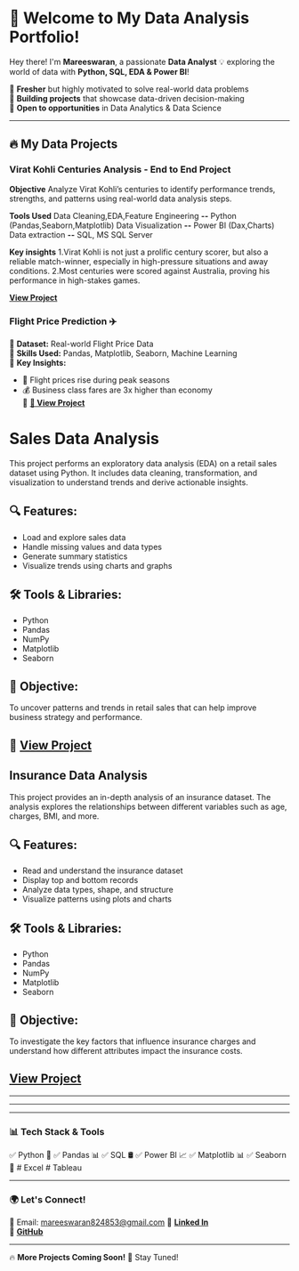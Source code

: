 # 🚀 Welcome to My Data Analysis Portfolio!  

Hey there! I'm **Mareeswaran**, a passionate **Data Analyst** 💡 exploring the world of data with **Python, SQL, EDA & Power BI**!  

🔹 **Fresher** but highly motivated to solve real-world data problems  
🔹 **Building projects** that showcase data-driven decision-making  
🔹 **Open to opportunities** in Data Analytics & Data Science  

---

## 🔥 My Data Projects  

###  Virat Kohli Centuries Analysis - End to End Project
**Objective**
     Analyze Virat Kohli’s centuries to identify performance trends, strengths, and patterns using real-world data analysis steps.

**Tools Used**
     Data Cleaning,EDA,Feature Engineering **--** Python (Pandas,Seaborn,Matplotlib)
     Data Visualization                    **--** Power BI (Dax,Charts)
     Data extraction                       **--** SQL, MS SQL Server

**Key insights**
      1.Virat Kohli is not just a prolific century scorer, but also a reliable match-winner, especially in high-pressure situations and away conditions.
      2.Most centuries were scored against Australia, proving his performance in high-stakes games.

**[View Project](https://github.com/mareeswaran82/Data-Analysis-Portfolio/tree/main/Virat_Kohli_Centuries_Analysis)**      

###  Flight Price Prediction ✈️  
📌 **Dataset:** Real-world Flight Price Data  
📌 **Skills Used:** Pandas, Matplotlib, Seaborn, Machine Learning  
📌 **Key Insights:**  
   - 🛫 Flight prices rise during peak seasons  
   - 💰 Business class fares are 3x higher than economy  
📌 **[🔗 View Project](https://github.com/mareeswaran82/Data-Analysis-Portfolio/blob/main/flight%20price.ipynb)**

#   Sales Data Analysis

This project performs an exploratory data analysis (EDA) on a retail sales dataset using Python. It includes data cleaning, transformation, and visualization to understand trends and derive actionable insights.

## 🔍 Features:
- Load and explore sales data
- Handle missing values and data types
- Generate summary statistics
- Visualize trends using charts and graphs

## 🛠️ Tools & Libraries:
- Python
- Pandas
- NumPy
- Matplotlib
- Seaborn

## 🎯 Objective:
To uncover patterns and trends in retail sales that can help improve business strategy and performance.

## 📎 **[View Project](https://github.com/mareeswaran82/Data-Analysis-Portfolio/blob/main/Cleaned_Sales_data.ipynb)**

## Insurance Data Analysis

This project provides an in-depth analysis of an insurance dataset. The analysis explores the relationships between different variables such as age, charges, BMI, and more.

## 🔍 Features:
- Read and understand the insurance dataset
- Display top and bottom records
- Analyze data types, shape, and structure
- Visualize patterns using plots and charts

## 🛠️ Tools & Libraries:
- Python
- Pandas
- NumPy
- Matplotlib
- Seaborn

## 🎯 Objective:
To investigate the key factors that influence insurance charges and understand how different attributes impact the insurance costs.

## **[View Project](https://github.com/mareeswaran82/Data-Analysis-Portfolio/blob/main/Insurance%20data.ipynb)**

---


---


---

### 📊 **Tech Stack & Tools**  
✅ Python 🐍 ✅ Pandas 📊 ✅ SQL 🛢️ ✅ Power BI 📈 ✅ Matplotlib 📊 ✅ Seaborn 🎨  # Excel # Tableau 

---

### 🌍 **Let's Connect!**  
📧 Email: mareeswaran824853@gmail.com
📌 **[Linked In](https://www.linkedin.com/in/mareeswaran-m-b76604347?utm_source=share&utm_campaign=share_via&utm_content=profile&utm_medium=android_app)**  
📌 **[GitHub](https://github.com/mareeswaran82)**  

---

🔥 **More Projects Coming Soon!** 🚀 Stay Tuned!  
